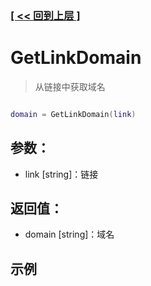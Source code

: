 ### [[ << 回到上层 ]](index.md)

# GetLinkDomain

> 从链接中获取域名

```lua

domain = GetLinkDomain(link)

```

## 参数：

+ link [string]：链接

## 返回值：

+ domain [string]：域名

## 示例

```lua

```